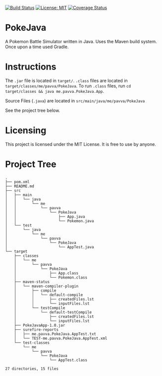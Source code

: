 [![Build Status](https://travis-ci.org/20avva/PokeJava.svg?branch=master)](https://travis-ci.org/20avva/PokeJava)
[![License: MIT](https://img.shields.io/badge/License-MIT-yellow.svg)](https://opensource.org/licenses/MIT)
[![Coverage Status](https://coveralls.io/repos/github/20avva/PokeJava/badge.svg)](https://coveralls.io/github/20avva/PokeJava)

# PokeJava

A Pokemon Battle Simulator written in Java. Uses the Maven build system. Once upon a time used Gradle.

# Instructions

The `.jar` file is located in `target/`. `.class` files are located in `target/classes/me/pavva/PokeJava`. To run
 `.class` files, run `cd target/classes && java me.pavva.PokeJava.App`.
 
Source Files (`.java`) are located in `src/main/java/me/pavva/PokeJava`
 
See the project tree below.

# Licensing

This project is licensed under the MIT License. It is free to use by anyone.

# Project Tree
```
.
├── pom.xml
├── README.md
├── src
│   ├── main
│   │   └── java
│   │       └── me
│   │           └── pavva
│   │               └── PokeJava
│   │                   ├── App.java
│   │                   └── Pokemon.java
│   └── test
│       └── java
│           └── me
│               └── pavva
│                   └── PokeJava
│                       └── AppTest.java
└── target
    ├── classes
    │   └── me
    │       └── pavva
    │           └── PokeJava
    │               ├── App.class
    │               └── Pokemon.class
    ├── maven-status
    │   └── maven-compiler-plugin
    │       ├── compile
    │       │   └── default-compile
    │       │       ├── createdFiles.lst
    │       │       └── inputFiles.lst
    │       └── testCompile
    │           └── default-testCompile
    │               ├── createdFiles.lst
    │               └── inputFiles.lst
    ├── PokeJavaApp-1.0.jar
    ├── surefire-reports
    │   ├── me.pavva.PokeJava.AppTest.txt
    │   └── TEST-me.pavva.PokeJava.AppTest.xml
    └── test-classes
        └── me
            └── pavva
                └── PokeJava
                    └── AppTest.class

27 directories, 15 files
```